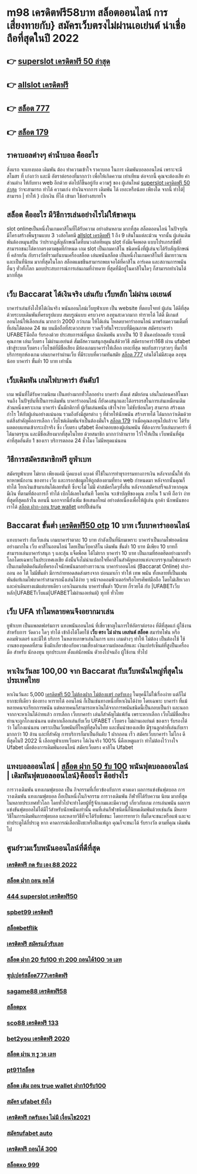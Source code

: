 # m98 เครดิตฟรี58บาท สล็อตออนไลน์  การเสี่ยงทายกับ} สมัครเว็บตรงไม่ผ่านเอเย่นต์   น่าเชื่อถือที่สุดในปี 2022 

## 👉 [superslot เครดิตฟรี 50 ล่าสุด](https://mabet.net/)
## 👉 [allslot เครดิตฟรี](https://mabet.net/pg-slot-credit-free/)
## 👉 [สล็อต 777](https://mabet.net/20-free-100/)
## 👉 [สล็อต 179](https://mabet.net/credit-free-50/)

## ราคาบอลต่างๆ ค่าน้ำบอล คืออะไร

 สิ่งแรก จะแทงบอล เดิมพัน  ต้อง  ทำความเข้าใจ  ราคาบอล  ในการ เดิมพันบอลออนไลน์ เพราะจะมี สโมสร ที่ เก่งกว่า และมี อัตราต่อรองที่มากกว่า เพื่อให้เกิดความ เท่าเทียม   ต่อจากนี้ คุณจะต้องเสีย  ค่าส่วนต่าง ให้กับทาง  web  อีกด้วย ต่อไปก็ขึ้นอยู่กับ ความรู้ ของ ผู้เล่นใหม่ [superslot เครดิตฟรี 50 ล่าสุด](https://mabet.net/pg-slot-credit-free/)  ว่าจะสามารถ ทำได้ ความเก่ง ทำเงินจากการ  เดิมพัน ได้ เยอะหรือน้อย เพียงใด  จากนี้ ทำได้| สามารถ | ทำให้ }  เบิกเงิน  ที่ได้   เข้ามา ใช้อย่างสบายใจ

## สล็อต  คืออะไร มีวิธีการเล่นอย่างไรไม่ให้ขาดทุน

 slot onlineเป็นหนึ่งในเกมคาสิโนที่ได้รับความ อย่างล้นหลาม มากที่สุด  สล็อตออนไลน์ ในปัจจุบัน มีโครงสร้างพื้นฐานแบบ 3 วงล้อโดยมี [allslot เครดิตฟรี](https://mabet.net/20-free-100/) 1 ถึง 9 เส้นในแต่ละม้วน จากนั้น ผู้เล่นเดิมพันต้องหมุนสปิน ว่าปรากฏสัญลักษณ์ใดที่บนวงล้อที่หมุน  slot ยังมีแจ็คพอต แบบโปรเกรสซีฟที่สามารถชนะได้หากตรงตามชุดที่กำหนด เกม slot เป็นเกมคาสิโน ชนิดหนึ่งที่ผู้เล่นจะได้รับสัญลักษณ์ที่ คล้ายกัน กับรางวัลที่รวมกันบนเครื่องสล็อต เล่นพนันสล็อต เป็นหนึ่งในเกมคาสิโนที่ มีมายาวนาน และเป็นที่นิยม มากที่สุดในโลก สล็อตแมชชีนสามารถพบเจอได้ที่คาสิโน อาร์เคด และสถานการพนันอื่นๆ ทั่วทั้งโลก มอบประสบการณ์การเล่นเกมที่ง่ายดาย ที่สุดที่มีอยู่ในคาสิโนใดๆ ก็สามารถทำเงินได้มากที่สุด 

## เว็บ Baccarat ได้เงินจริง เล่นกับ เว็บหลัก ไม่ผ่าน เอเยนต์

บาคาร่าเล่นยังไงให้ได้เงินจริง พนันออนไลน์เว็บยูฟ่าเบท เป็น website ที่ตอบโจทย์ ผู้เล่น ได้ดีที่สุด ด้วยระบบเดิมพันที่ครบรูปแบบ สมบรูณ์แบบ ครบวงจร ลงทุนสะดวกมาก  ทำรายได้ ได้ดี มีเกมส์ออนไลน์ให้เลือกเล่น มากกว่า 2000 กว่าเกม ให้ได้เล่น โหลดบาคาร่าออนไลน์ มาพร้อมความเต็มที่  ที่เล่นได้ตลอด 24 ชม บนมือถือที่สะดวกสบาย รวดเร็วทันใจระบบที่มีคุณภาพ สมัครบาคาร่า UFABETมือถือ  รับรองด้วย ประสบการณ์ที่ดูแล  นักเดิมพัน มากเป็น 10 ปี มั่นคงปลอดภัย ระบบมีคุณภาพ เล่นเว็บตรง ไม่ผ่านเอเย่นต์ สัมผัสความสนุกสุดมันส์ด้วยวิธี สมัครบาคาร่า168 ผ่าน ufabet เข้าสู่ระบบเว็บตรง เว็บไซต์ที่มีชื่อเสียง มีห้องเกมบาคาร่าให้เลือก เยอะที่สุด พบกับสาวๆสวยๆ ที่มาให้บริการทุกห้องเกม เล่นบาคาร่าผ่านเว็บ ที่มีระบบที่ความทันสมัย [สล็อต 777](https://mabet.net/credit-free-50/) เล่นได้ไม่มีสะดุด  ลงทุนน้อย บาคาร่า ขั้นต่ำ 10 บาท เท่านั้น


##  เว็บเดิมพัน  เกมไพ่บาคาร่า  อันดับ1

เกม พนันที่ได้รับความนิยม เป็นอย่างมากทั่วโลกอย่าง  บาคาร่า ตั้งแต่ สมัยก่อน เล่นในบ่อนคาสิโนมาจนถึง ในปัจุบันที่เป็นการเดิมพัน บาคาร่าออนไลน์ ก็ยังคงสนุกและได้อรรถรสในการเล่นเหมือนเดิม ส่วนหนึ่งเพราะเกม บาคาร่า นั้นมีกติกาที่ ผู้เริ่มเล่นพนัน  เข้าใจง่าย  ไม่ซับซ้อนใดๆ สามารถ สร้างผลกำไร ให้กับผู้เล่นอย่างแน่นอน  รวมถึงยังมีสูตรต่าง ๆ ที่ช่วยให้นักพนัน  สร้างรายได้ ได้มากกว่าเดิมด้วย แต่สิ่งสำคัญคือการเลือก เว็บไซต์เดิมพันจำเป็นต้องมั่นใจ [สล็อต 179](https://mabet.net/credit-free-new/) ว่าเมื่อคุณลงทุนไปแล้วจะ ได้รับผลตอบแทนเข้ากระเป๋าจริง ซึ่ง  เว็บตรง ufabet  คือคำตอบของผู้เล่นพนัน ที่ต้องการเว็บเล่นบาคาร่า ที่ได้มาตรฐาน และมีชื่อเสียงมากที่สุดในไทย ด้วยสมาชิก มากกว่าล้านราย ไว้ใจให้เป็น  เว็บพนันที่คุ้มค่าที่สุดอันดับ 1 ของเรา บริการตลอด 24 ชั่วโมง ไม่มีหยุดแน่นอน

## วิธีการสมัครสมาชิกฟรี  ยูฟ่าเบท

สมัครยูฟ่าเบท  ไม่ยาก  เพียงแค่มี  บุ๊คแบงก์ แบงค์ ที่ใช้ในการทำธุรกรรมทางการเงิน หลังจากนั้นให้ ทักหาหาพนักงาน ของทาง  เว็บ  และกรอกข้อมูลให้ถูกต้องตามที่ทาง web กำหนดมา หลังจากนั้นคุณก็ ทำได้  โยกเงินเข้ามาเล่นได้เลยทันที ซึ่งจะไม่ ไม่มี ค่าสมัครใดๆทั้งสิ้น หลังจากสมัครเสร็จแล้วหากคุณ มีเงิน ที่ตามที่ต้องการก็ ทำได้  เบิกได้เลยในทันที โดยเงิน จะเข้าบัญชีของคุณ ภายใน  1 นาที ถือว่า ง่ายที่สุดที่สุดแล้วใน ตอนนี้  นอกจากนี้ยังเพิ่ม ข้อเสนอใหม่ อย่างต่อเนื่องเพื่อให้ผู้เล่น ลูกค้า นักพนันของเราได้ [สล็อต ฝาก-ถอน true wallet](https://member.mabet.net/?action=login) แฮปปี้เช่นกัน

##  Baccarat ขั้นต่ำ [เครดิตฟรี50 otp](https://bio.link/tisawago) 10 บาท เว็บบาคาร่าออนไลน์ 

แทงบาคาร่า กับเว็บเล่น เกมบาคาร่าตาละ 10 บาท กำลังเป็นที่นิยมเพราะ บาคาร่าเป็นเกมไพ่ยอดนิยมอย่างมากใน เว็บ คาสิโนออนไลน์ โดยเป็นเว็บคาสิโน เดิมพัน ขั้นต่ำ 10 บาท มีเพียง 10 บาทก็สามารถเล่นบาคาร่าสนุก ๆ และลุ้น  แจ็ดพ็อต  ได้ไม่ยาก บาคาร่า 10 บาท เป็นเกมที่ฮอตฮิตอย่างมากทั่วโลกโดยเฉพาะในประเทศเอเชีย ดังนั้นจึงไม่น่าแปลกใจที่คาสิโนสำคัญหลายแห่งจะบรรจุเกมไพ่บาคาร่าเป็นเกมฮิตติดอันดับที่ครองใจนักพนันมาอย่างยาวนาน บาคาร่าออนไลน์ (Baccarat Online)  ฝาก-ถอน ออ โต้ ไม่มีขั้นต่ำ มีการถ่ายทอดสดส่งตรงจาก บ่อนมาเก๊า ทำให้  เทพ พนัน  ทั้งหลายที่เป็นแฟนพันธ์แท้เกมไพ่บาคาร่าสามารถนั่งเล่นได้ง่าย ๆ หน้าจอคอมพิวเตอร์หรือโทรศัพท์มือถือ โดยไม่เสียเวลาและค่าเดินทางแม้แต่บาทเดียว เอาเงินมาเล่น บาคาร่าขั้นต่ำ 10บาท ก็รวยได้ กับ |UFABETเว็บหลัก|UFABETเว็บแม่|UFABETไม่ผ่านเอเย่นต์} ทุกที่ ทั่วไทย


## เว็บ UFA ทำไมหลายคนจึงอยากมาเล่น

 ยูฟ่าเบท  เป็นแพลตฟอร์มการ แทงพนันออนไลน์ ที่เชี่ยวชาญในการให้อัตราต่อรอง ที่ดีที่สุดแก่ ผู้ใช้งานสำหรับการ วัดดวง ใดๆ  ทำได้ เข้าถึงได้โดยใช้ **เว็บ ตรง ไม่ ผ่าน เอเย่นต์ สล็อต**  สมาร์ทโฟน หรือคอมพิวเตอร์ และมีให้ บริการ ในหลายภาษาเล่นในการ  แทง เกมต่างๆ ทำให้  ไม่ต้อง เป็นต้องใช้ ใช้งานของบุคคลที่สาม ซึ่งมักเกี่ยวข้องกับความเสี่ยงด้านความปลอดภัยและ  เงินเปอร์เซ็นต์ที่สูงป็นเครื่องมือ สำหรับ  นักลงทุน ทุกประเภท ตั้งแต่นักพนัน ตัวยงไปจนถึง ผู้ใช้งาน ทั่วไป


## หาเงินวันละ 100,00  จาก Baccarat  กับเว็บพนันใหญ่ที่สุดในประเทศไทย

หาเงินวันละ 5,000  [เครดิตฟรี 50 ไม่ต้องฝาก ไม่ต้องแชร์ กดรับเอง](https://mabet.net/) ในยุคนี้ไม่ใช่เรื่องง่าย แต่ก็ไม่ยากซะทีเดียว ช่องทาง หารายได้  ออนไลน์ ก็เป็นเช่นทางหนึ่งที่หาเงินได้ง่าย โดยเฉพาะ บาคาร่า ที่แม้หลายคนจะเรียกการพนัน แต่หลายคนก็สามารถหาเงินได้จากการพนันชนิดนี้เป็นกอบเป็นกำ และนอกจากกจะหาเงินได้ง่ายแล้ว การเลือก เว็บบาคาร่า เล่นก็สำคัญไม่แพ้กัน เพราะหากเลือก  เว็บไม่มีชื่อเสียง  ท่านจะถูกโกงแน่นอน แต่หากเลือกเล่นกับเว็บ UFABET เว็บตรง ไม่ผ่านเอเย่นต์ ของเรา รับรองได้ว่า ไม่โกงแน่นอน เพราะเป็นเว็บพนันที่ใหญ่ที่สุดในไทย และชั้นนำของเอเชีย มีฐานลูกค้าที่เล่นกับเรามากกว่า 10 ล้าน และที่สำคัญ การบริการก็มาเป็นอันดับ 1 ฝากถอน เร็ว สมัครเว็บบาคาร่า ไม่โกง ดีที่สุดในปี 2022 นี้ เลือกยูฟ่าเบทเว็บตรง ได้เงินจริง 100% นี่คือเหตูผลว่า ทำไม่ต้องไว้วางใจ Ufabet เมื่อต้องการเดิมพันออนไลน์   สมัครเว็บตรง คาสิโน Ufabet   


## แทงบอลออนไลน์ | [สล็อต ฝาก 50 รับ 100](https://mabet.net/register/) พนันฟุตบอลออนไลน์ | เดิมพันฟุตบอลออนไลน์}คืออะไร ดีอย่างไร 

 การวางเดิมพัน แทงเกมฟุตบอล เป็น กิจกรรมที่เกี่ยวข้องกับการ คาดเดา ผลการแข่งขันฟุตบอล  การวางเดิมพัน แทงเกมฟุตบอล  ถือเป็นหนึ่งในกิจกรรม การวางเดิมพัน กีฬาที่ได้รับความ นิยม มากที่สุด ในหลายประเทศทั่วโลก โดยทั่วไปจะทำโดยผู้ที่รู้จักเกมและมีความรู้ เกี่ยวกับเกม  การเล่นพนัน ผลการแข่งขันฟุตบอลไม่ได้มีไว้สำหรับนักพนันเท่านั้น คนที่เล่นกีฬาชนิดนี้ก็นิยมเดิมพันด้วยเช่นกัน มีหลายวิธีในการเดิมพันการฟุตบอล และหลายวิธีที่จะได้รับชัยชนะ โดยการทายว่า ทีมใดจะชนะหรือแพ้ และจะทำประตูได้กี่ประตู หาก  คาดการณ์เลือกฝั่งชะหรือฝั่งแพ้ถูก คุณก็จะชนะได้ รับรางวัล ตามที่คุณ เดิมพัน ไป

## ศูนย์รวมเว็บพนันออนไลน์ที่ดีที่สุด

### [เครดิตฟรี กด รับ เอง 88 2022](https://atom.io/themes/MABET.net%20สล็อตแจกโบนัส%20เครดิตฟรี88%20008%20สล็อต%20ฝาก%2020%20รับ%20100%20แตกหนัก)
### [สล็อต ฝาก ถอน ออโต้](https://atom.io/themes/MABET.net%20สล็อตแจกโบนัส%20rich88%20เครดิตฟรี%20008%20สล็อต%20ฝาก%2020%20รับ%20100%20แตกหนัก)
### [444 superslot เครดิตฟรี50](https://atom.io/themes/MABET.net%20สล็อตแจกโบนัส%20เว็บ%20สล็อต%20ฝาก%20ไม่มี%20ขั้น%20ต่ํา%20008%20สล็อต%20ฝาก%2020%20รับ%20100%20แตกหนัก)
### [spbet99 เครดิตฟรี](https://atom.io/themes/MABET.net%20สล็อตแจกโบนัส%20สล็อตpp%20008%20สล็อต%20ฝาก%2020%20รับ%20100%20แตกหนัก)
### [สล็อตbetflik](https://atom.io/themes/MABET.net%20สล็อตแจกโบนัส%20สล็อต%20ลิง%20008%20สล็อต%20ฝาก%2020%20รับ%20100%20แตกหนัก)
### [เครดิตฟรี สมัครแล้วรับเลย](https://atom.io/themes/MABET.net%20สล็อตแจกโบนัส%20สล็อต%20ยืนยันเบอร์โทร%20รับเครดิตฟรี%202021%20008%20สล็อต%20ฝาก%2020%20รับ%20100%20แตกหนัก)
### [สล็อต ฝาก 20 รับ100 ทํา 200 ถอนได้100 วอ เลท](https://atom.io/themes/MABET.net%20สล็อตแจกโบนัส%20wm55%20เครดิตฟรี%20ไม่ต้องฝาก%20008%20สล็อต%20ฝาก%2020%20รับ%20100%20แตกหนัก)
### [ซุปเปอร์สล็อต777เครดิตฟรี](https://atom.io/themes/MABET.net%20สล็อตแจกโบนัส%20สล็อต1688%20ทางเข้า%20008%20สล็อต%20ฝาก%2020%20รับ%20100%20แตกหนัก)
### [sagame88 เครดิตฟรี58](https://atom.io/themes/MABET.net%20สล็อตแจกโบนัส%207%20สล็อต%20008%20สล็อต%20ฝาก%2020%20รับ%20100%20แตกหนัก)
### [สล็อตpx](https://atom.io/themes/MABET.net%20สล็อตแจกโบนัส%20สมัคร%20ufabet%20เว็บตรง%20ฝากถอน%20ไม่มีขั้นต่ํา%20008%20สล็อต%20ฝาก%2020%20รับ%20100%20แตกหนัก)
### [sco88 เครดิตฟรี 133](https://atom.io/themes/MABET.net%20สล็อตแจกโบนัส%20joker%20สล็อต777เครดิตฟรี%20008%20สล็อต%20ฝาก%2020%20รับ%20100%20แตกหนัก)
### [bet2you เครดิตฟรี 2020](https://atom.io/themes/MABET.net%20สล็อตแจกโบนัส%20สล็อตpgแท้%20008%20สล็อต%20ฝาก%2020%20รับ%20100%20แตกหนัก)
### [สล็อต ผ่าน ท รู วอ เลท](https://atom.io/themes/MABET.net%20สล็อตแจกโบนัส%20winner99%20เครดิตฟรี%2050%20008%20สล็อต%20ฝาก%2020%20รับ%20100%20แตกหนัก)
### [pt911สล็อต](https://atom.io/themes/MABET.net%20สล็อตแจกโบนัส%20สล็อต%20royal%20008%20สล็อต%20ฝาก%2020%20รับ%20100%20แตกหนัก)
### [สล็อต เติม ถอน true wallet ฝาก10รับ100](https://atom.io/themes/MABET.net%20สล็อตแจกโบนัส%20betflix%20เครดิตฟรี%20008%20สล็อต%20ฝาก%2020%20รับ%20100%20แตกหนัก)
### [สมัคร ufabet ยังไง](https://atom.io/themes/MABET.net%20สล็อตแจกโบนัส%20สล็อต%20ฝาก%2010%20รับ%20100%20ทำยอด%20200%20008%20สล็อต%20ฝาก%2020%20รับ%20100%20แตกหนัก)
### [เครดิตฟรี กดรับเอง ไม่มี เงื่อนไข2021](https://atom.io/themes/MABET.net%20สล็อตแจกโบนัส%20สล็อต%201688%20ทางเข้า%20008%20สล็อต%20ฝาก%2020%20รับ%20100%20แตกหนัก)
### [สมัครufabet auto](https://atom.io/themes/MABET.net%20สล็อตแจกโบนัส%20เครดิตฟรี%20กดรับ%20เอง300%20008%20สล็อต%20ฝาก%2020%20รับ%20100%20แตกหนัก)
### [เครดิตฟรี ถอนได้ 300](https://atom.io/themes/MABET.net%20สล็อตแจกโบนัส%20สล็อต%20เว็บ%20ใหม่%20008%20สล็อต%20ฝาก%2020%20รับ%20100%20แตกหนัก)
### [สล็อตxo 999](https://atom.io/themes/MABET.net%20สล็อตแจกโบนัส%20123xbet%20เครดิตฟรี%20300%20008%20สล็อต%20ฝาก%2020%20รับ%20100%20แตกหนัก)
